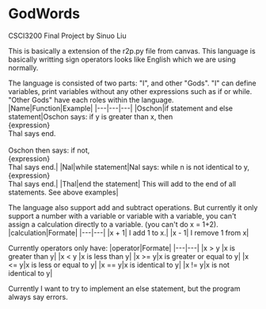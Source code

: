 # GodWords
CSCI3200 Final Project by Sinuo Liu

This is basically a extension of the r2p.py file from canvas.
This language is basically writting sign operators looks like English which we are using normally.

The language is consisted of two parts: "I", and other "Gods". 
"I" can define variables, print variables without any other expressions such as if or while.
"Other Gods" have each roles within the language.
|Name|Function|Example|
|---|---|---|
|Oschon|if statement and else statement|Oschon says: if y is greater than x, then <br /> {expression} <br /> Thal says end. <br /> <br /> Oschon then says: if not, <br /> {expression} <br /> Thal says end.|
|Nal|while statement|Nal says: while n is not identical to y, <br /> {expression} <br /> Thal says end.|
|Thal|end the statement| This will add to the end of all statements. See above examples|

The language also support add and subtract operations. But currently it only support a number with a variable or variable with a variable, you can't assign a calculation directly to a variable. (you can't do x = 1+2).
|calculation|Formate|
|---|---|
|x + 1| I add 1 to x.|
|x - 1| I remove 1 from x|

Currently operators only have:
|operator|Formate|
|---|---|
|x > y |x is greater than y|
|x < y |x is less than y|
|x >= y|x is greater or equal to y|
|x <= y|x is less or equal to y|
|x == y|x is identical to y|
|x != y|x is not identical to y|

Currently I want to try to implement an else statement, but the program always say errors.
